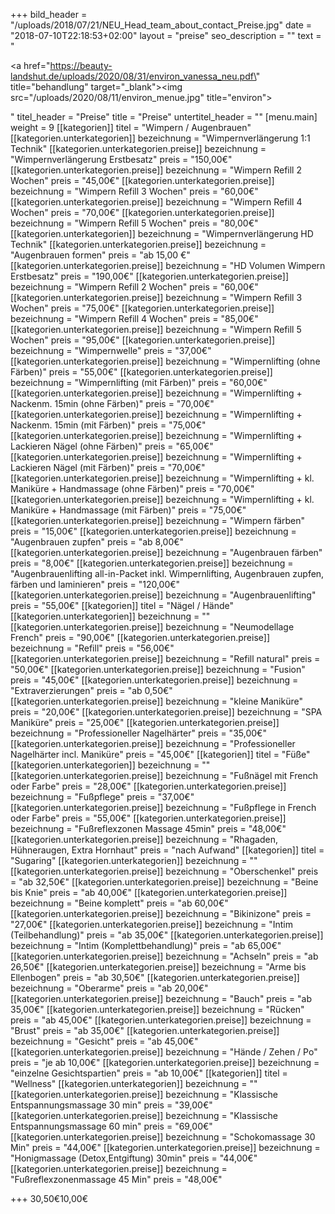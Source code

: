 +++
bild_header = "/uploads/2018/07/21/NEU_Head_team_about_contact_Preise.jpg"
date = "2018-07-10T22:18:53+02:00"
layout = "preise"
seo_description = ""
text = "<p><a href=\"https://beauty-landshut.de/uploads/2020/08/31/environ_vanessa_neu.pdf\" title=\"behandlung\" target=\"_blank\"><img src=\"/uploads/2020/08/11/environ_menue.jpg\" title=\"environ\"></a></p>"
titel_header = "Preise"
title = "Preise"
untertitel_header = ""
[menu.main]
weight = 9
[[kategorien]]
titel = "Wimpern / Augenbrauen"
[[kategorien.unterkategorien]]
bezeichnung = "Wimpernverlängerung 1:1 Technik"
[[kategorien.unterkategorien.preise]]
bezeichnung = "Wimpernverlängerung Erstbesatz"
preis = "150,00€"
[[kategorien.unterkategorien.preise]]
bezeichnung = "Wimpern Refill 2 Wochen"
preis = "45,00€"
[[kategorien.unterkategorien.preise]]
bezeichnung = "Wimpern Refill 3 Wochen"
preis = "60,00€"
[[kategorien.unterkategorien.preise]]
bezeichnung = "Wimpern Refill 4 Wochen"
preis = "70,00€"
[[kategorien.unterkategorien.preise]]
bezeichnung = "Wimpern Refill 5 Wochen"
preis = "80,00€"
[[kategorien.unterkategorien]]
bezeichnung = "Wimpernverlängerung HD Technik"
[[kategorien.unterkategorien.preise]]
bezeichnung = "Augenbrauen formen"
preis = "ab 15,00 €"
[[kategorien.unterkategorien.preise]]
bezeichnung = "HD Volumen Wimpern Erstbesatz"
preis = "190,00€"
[[kategorien.unterkategorien.preise]]
bezeichnung = "Wimpern Refill 2 Wochen"
preis = "60,00€"
[[kategorien.unterkategorien.preise]]
bezeichnung = "Wimpern Refill 3 Wochen"
preis = "75,00€"
[[kategorien.unterkategorien.preise]]
bezeichnung = "Wimpern Refill 4 Wochen"
preis = "85,00€"
[[kategorien.unterkategorien.preise]]
bezeichnung = "Wimpern Refill 5 Wochen"
preis = "95,00€"
[[kategorien.unterkategorien.preise]]
bezeichnung = "Wimpernwelle"
preis = "37,00€"
[[kategorien.unterkategorien.preise]]
bezeichnung = "Wimpernlifting (ohne Färben)"
preis = "55,00€"
[[kategorien.unterkategorien.preise]]
bezeichnung = "Wimpernlifting (mit Färben)"
preis = "60,00€"
[[kategorien.unterkategorien.preise]]
bezeichnung = "Wimpernlifting + Nackenm. 15min (ohne Färben)"
preis = "70,00€"
[[kategorien.unterkategorien.preise]]
bezeichnung = "Wimpernlifting + Nackenm. 15min (mit Färben)"
preis = "75,00€"
[[kategorien.unterkategorien.preise]]
bezeichnung = "Wimpernlifting + Lackieren Nägel (ohne Färben)"
preis = "65,00€"
[[kategorien.unterkategorien.preise]]
bezeichnung = "Wimpernlifting + Lackieren Nägel (mit Färben)"
preis = "70,00€"
[[kategorien.unterkategorien.preise]]
bezeichnung = "Wimpernlifting + kl. Maniküre + Handmassage  (ohne Färben)"
preis = "70,00€"
[[kategorien.unterkategorien.preise]]
bezeichnung = "Wimpernlifting + kl. Maniküre + Handmassage  (mit Färben)"
preis = "75,00€"
[[kategorien.unterkategorien.preise]]
bezeichnung = "Wimpern färben"
preis = "15,00€"
[[kategorien.unterkategorien.preise]]
bezeichnung = "Augenbrauen zupfen"
preis = "ab 8,00€"
[[kategorien.unterkategorien.preise]]
bezeichnung = "Augenbrauen färben"
preis = "8,00€"
[[kategorien.unterkategorien.preise]]
bezeichnung = "Augenbrauenlifting all-in-Packet inkl. Wimpernlifting, Augenbrauen zupfen, färben und laminieren"
preis = "120,00€"
[[kategorien.unterkategorien.preise]]
bezeichnung = "Augenbrauenlifting"
preis = "55,00€"
[[kategorien]]
titel = "Nägel / Hände"
[[kategorien.unterkategorien]]
bezeichnung = ""
[[kategorien.unterkategorien.preise]]
bezeichnung = "Neumodellage French"
preis = "90,00€"
[[kategorien.unterkategorien.preise]]
bezeichnung = "Refill"
preis = "56,00€"
[[kategorien.unterkategorien.preise]]
bezeichnung = "Refill natural"
preis = "50,00€"
[[kategorien.unterkategorien.preise]]
bezeichnung = "Fusion"
preis = "45,00€"
[[kategorien.unterkategorien.preise]]
bezeichnung = "Extraverzierungen"
preis = "ab 0,50€"
[[kategorien.unterkategorien.preise]]
bezeichnung = "kleine Maniküre"
preis = "20,00€"
[[kategorien.unterkategorien.preise]]
bezeichnung = "SPA Maniküre"
preis = "25,00€"
[[kategorien.unterkategorien.preise]]
bezeichnung = "Professioneller Nagelhärter"
preis = "35,00€"
[[kategorien.unterkategorien.preise]]
bezeichnung = "Professioneller Nagelhärter incl. Maniküre"
preis = "45,00€"
[[kategorien]]
titel = "Füße"
[[kategorien.unterkategorien]]
bezeichnung = ""
[[kategorien.unterkategorien.preise]]
bezeichnung = "Fußnägel mit French oder Farbe"
preis = "28,00€"
[[kategorien.unterkategorien.preise]]
bezeichnung = "Fußpflege"
preis = "37,00€"
[[kategorien.unterkategorien.preise]]
bezeichnung = "Fußpflege in French oder Farbe"
preis = "55,00€"
[[kategorien.unterkategorien.preise]]
bezeichnung = "Fußreflexzonen Massage 45min"
preis = "48,00€"
[[kategorien.unterkategorien.preise]]
bezeichnung = "Rhagaden, Hühneraugen, Extra Hornhaut"
preis = "nach Aufwand"
[[kategorien]]
titel = "Sugaring"
[[kategorien.unterkategorien]]
bezeichnung = ""
[[kategorien.unterkategorien.preise]]
bezeichnung = "Oberschenkel"
preis = "ab 32,50€"
[[kategorien.unterkategorien.preise]]
bezeichnung = "Beine bis Knie"
preis = "ab 40,00€"
[[kategorien.unterkategorien.preise]]
bezeichnung = "Beine komplett"
preis = "ab 60,00€"
[[kategorien.unterkategorien.preise]]
bezeichnung = "Bikinizone"
preis = "27,00€"
[[kategorien.unterkategorien.preise]]
bezeichnung = "Intim (Teilbehandlung)"
preis = "ab 35,00€"
[[kategorien.unterkategorien.preise]]
bezeichnung = "Intim (Komplettbehandlung)"
preis = "ab 65,00€"
[[kategorien.unterkategorien.preise]]
bezeichnung = "Achseln"
preis = "ab 26,50€"
[[kategorien.unterkategorien.preise]]
bezeichnung = "Arme bis Ellenbogen"
preis = "ab 30,50€"
[[kategorien.unterkategorien.preise]]
bezeichnung = "Oberarme"
preis = "ab 20,00€"
[[kategorien.unterkategorien.preise]]
bezeichnung = "Bauch"
preis = "ab 35,00€"
[[kategorien.unterkategorien.preise]]
bezeichnung = "Rücken"
preis = "ab 45,00€"
[[kategorien.unterkategorien.preise]]
bezeichnung = "Brust"
preis = "ab 35,00€"
[[kategorien.unterkategorien.preise]]
bezeichnung = "Gesicht"
preis = "ab 45,00€"
[[kategorien.unterkategorien.preise]]
bezeichnung = "Hände / Zehen / Po"
preis = "je ab 10,00€"
[[kategorien.unterkategorien.preise]]
bezeichnung = "einzelne Gesichtspartien"
preis = "ab 10,00€"
[[kategorien]]
titel = "Wellness"
[[kategorien.unterkategorien]]
bezeichnung = ""
[[kategorien.unterkategorien.preise]]
bezeichnung = "Klassische Entspannungsmassage 30 min"
preis = "39,00€"
[[kategorien.unterkategorien.preise]]
bezeichnung = "Klassische Entspannungsmassage 60 min"
preis = "69,00€"
[[kategorien.unterkategorien.preise]]
bezeichnung = "Schokomassage 30 Min"
preis = "44,00€"
[[kategorien.unterkategorien.preise]]
bezeichnung = "Honigmassage (Detox,Entgiftung) 30min"
preis = "44,00€"
[[kategorien.unterkategorien.preise]]
bezeichnung = "Fußreflexzonenmassage 45 Min"
preis = "48,00€"

+++
30,50€10,00€